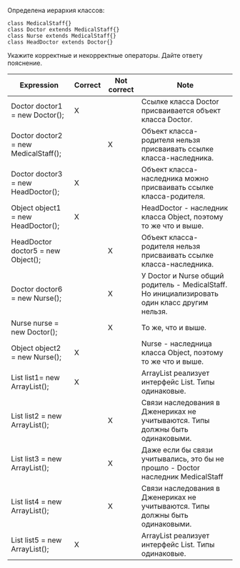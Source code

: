 Определена иерархия классов:
```
class MedicalStaff{}
class Doctor extends MedicalStaff{}
class Nurse extends MedicalStaff{}
class HeadDoctor extends Doctor{}
```
Укажите корректные и некорректные операторы. Дайте ответу пояснение.

 Expression                                         | Correct | Not correct | Note 
----------------------------------------------------|---------|-------------|-------------------------------------------
Doctor doctor1 = new Doctor();                      | X       |             | Ссылке класса Doctor присваивается объект класса Doctor. 
Doctor doctor2 = new MedicalStaff();                |         | X           | Объект класса-родителя нельзя присваивать ссылке класса-наследника.           
Doctor doctor3 = new HeadDoctor();                  | X       |             | Объект класса-наследника можно присваивать ссылке класса-родителя.           
Object object1 = new HeadDoctor();                  | X       |             | HeadDoctor - наследник класса Object, поэтому то же что и выше.           
HeadDoctor doctor5 = new Object();                  |         | X           | Объект класса-родителя нельзя присваивать ссылке класса-наследника.           
Doctor doctor6  = new Nurse();                      |         | X           | У Doctor и Nurse общий родитель - MedicalStaff. Но инициализировать один класс другим нельзя.           
Nurse nurse = new Doctor();                         |         | X           | То же, что и выше.           
Object object2 = new Nurse();                       | X       |             | Nurse - наследница класса Object, поэтому то же что и выше.      
List<Doctor> list1= new ArrayList<Doctor>();        | X       |             | ArrayList реализует интерфейс List. Типы одинаковые.            
List<MedicalStaff> list2 = new ArrayList<Doctor>(); |         | X           | Связи наследования в Дженериках не учитываются. Типы должны быть одинаковыми.           
List<Doctor> list3 = new ArrayList<MedicalStaff>(); |         | X           | Даже если бы связи учитывались, это бы не прошло - Doctor наследник MedicalStaff           
List<Object> list4 = new ArrayList<Doctor>();       |         | X           | Связи наследования в Дженериках не учитываются. Типы должны быть одинаковыми.    
List<Object> list5 = new ArrayList<Object>();       | X       |             | ArrayList реализует интерфейс List. Типы одинаковые.
